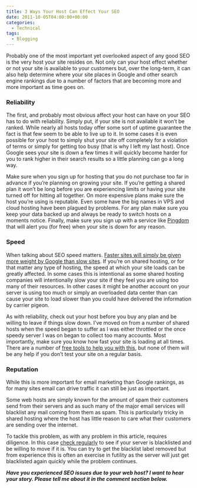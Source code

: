 ```yaml
---
title: 3 Ways Your Host Can Effect Your SEO
date: 2011-10-05T04:00:00+00:00
categories:
  - Technical
tags:
  - Blogging
---
```


Probably one of the most important yet overlooked aspect of any good SEO is the very host your site resides on. Not only can your host effect whether or not your site is available to your customers but, over the long-term, it can also help determine where your site places in Google and other search engine rankings due to a number of factors that are becoming more and more important as time goes on.

### Reliability

The first, and probably most obvious affect your host can have on your SEO has to do with reliability. Simply put, if your site is not available it won’t be ranked. While nearly all hosts today offer some sort of uptime guarantee the fact is that few seem to be able to live up to it. In some cases it is even possible for your host to simply shut your site off completely for a violation of terms or simply for getting too busy (that is why I left my last host). Once Google sees your site is down a few times it will quickly become harder for you to rank higher in their search results so a little planning can go a long way.

Make sure when you sign up for hosting that you do not purchase too far in advance if you’re planning on growing your site. If you’re getting a shared plan it won’t be long before you are experiencing limits or having your site turned off for hitting all together. On more expensive plans make sure the host you’re using is reputable. Even some have the big names in VPS and cloud hosting have been plagued by problems. For any plan make sure you keep your data backed up and always be ready to switch hosts on a moments notice. Finally, make sure you sign up with a service like [Pingdom](http://pingdom.com "Pingdom") that will alert you (for free) when your site is down for any reason.

### Speed

When talking about SEO speed matters. [Faster sites will simply be given more weight by Google than slow sites](http://googlewebmastercentral.blogspot.com/2010/04/using-site-speed-in-web-search-ranking.html "Using site speed in web search ranking"). If you’re on shared hosting, or for that matter any type of hosting, the speed at which your site loads can be greatly affected. In some cases this is intentional as some shared hosting companies will intentionally slow your site if they feel you are using too many of their resources. In other cases it might be another account on your server is using too much or simply an overloaded data center than can cause your site to load slower than you could have delivered the information by carrier pigeon.

As with reliability, check out your host before you buy any plan and be willing to leave if things slow down. I’ve moved on from a number of shared hosts when the speed began to suffer as I was either throttled or the once speedy server I was on began to collect too many accounts. Most importantly, make sure you know how fast your site is loading at all times. There are a number of [free tools to help you with this](/2011/09/3-speedometers-for-your-website/), but none of them will be any help if you don’t test your site on a regular basis.

### Reputation

While this is more important for email marketing than Google rankings, as for many sites email can drive traffic it can still be just as important.

Some web hosts are simply known for the amount of spam their customers send from their servers and as such many of the major email services will blacklist any mail coming from them as spam. This is particularly tricky in shared hosting where the host has little reason to care what their customers are sending over the internet.

To tackle this problem, as with any problem in this article, requires diligence. In this case [check regularly](http://www.mxtoolbox.com/blacklists.aspx "MxToolbox Blacklist check") to see if your server is blacklisted and be willing to move if it is. You can try to get the blacklist label removed but from experience this is often an exercise in futility as the server will just get blacklisted again quickly while the problem continues.

_**Have you experienced SEO issues due to your web host? I want to hear your story. Please tell me about it in the comment section below.**_